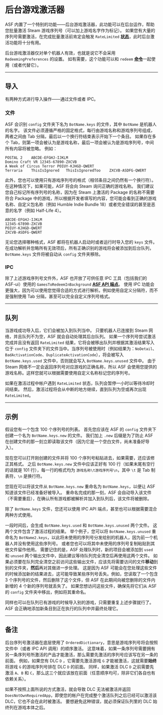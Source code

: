 # 后台游戏激活器

ASF 内置了一个特别的功能——后台游戏激活器，此功能可以在后台运作，帮助您批量激活 Steam 游戏序列号（可以加上游戏名字作为标记）。 如果您有大量的序列号需要激活，在完成批量激活前肯定会触发 `RateLimited` **[状态](https://github.com/JustArchiNET/ArchiSteamFarm/wiki/FAQ-zh-CN#激活游戏序列号时的状态是什么意思)**，此时后台激活功能将十分有用。

后台游戏激活器仅对单个机器人有效，也就是说它不会采用 `RedeemingPreferences` 的设置。 如有需要，这个功能可以和 `redeem` **[命令](https://github.com/JustArchiNET/ArchiSteamFarm/wiki/Commands-zh-CN)**&#8203;一起使用（或者代替它）。

---

## 导入

有两种方式进行导入操作——通过文件或者 IPC。

### 文件

ASF 会识别 `config` 文件夹下名为 `BotName.keys` 的文件，其中 `BotName` 是机器人的名字。 该文件必须遵循严格的固定格式，每行由游戏名称和游戏序列号组成，两者之间由 Tab 分隔，最后以一个换行符结束表示开始下一个条目。 如果存在多个 Tab，则第一项会被认为是游戏名称，最后一项会被认为是游戏序列号，中间所有内容将被忽略。 例如：

```text
POSTAL 2    ABCDE-EFGHJ-IJKLM
Domino Craft VR 12345-67890-ZXCVB
A Week of Circus Terror POIUY-KJHGD-QWERT
Terraria    ThisIsIgnored   ThisIsIgnoredToo    ZXCVB-ASDFG-QWERT
```

此外，您也可以使用只有游戏序列号的格式（相邻条目之间仍然有一个换行符）。 在这种情况下，如果可能，ASF 将会向 Steam 询问正确的游戏名称。 我们建议您自己标记所有序列号的名称，因为在 Steam 上激活的 Package 的名称不需要符合 Package 中的游戏，所以根据开发者填写的内容，您可能会看到正确的游戏名称、自定义包名称（例如 Humble Indie Bundle 18）或者完全错误的甚至是恶意的名字（例如 Half-Life 4）。

```text
ABCDE-EFGHJ-IJKLM
12345-67890-ZXCVB
POIUY-KJHGD-QWERT
ZXCVB-ASDFG-QWERT
```

无论您选择哪种格式，ASF 都将在机器人启动时或者运行时导入您的 `keys` 文件。 在成功解析并忽略所有无效项后，所有正确识别的游戏将会被添加到后台队列，`BotName.keys` 文件将被自动从 `config` 文件夹移除。

### IPC

除了上述游戏序列号文件外，ASF 也开放了可供任意 IPC 工具（包括我们的 ASF-ui）使用的 `GamesToRedeemInBackground` **[ASF API 端点](https://github.com/JustArchiNET/ArchiSteamFarm/wiki/IPC-zh-CN#asf-api)**。 使用 IPC 功能会更强大，因为可以使用您觉得合适的方式进行解析。例如使用自定义分隔符，而不是强制使用 Tab 分隔，甚至可以完全自定义序列号格式。

---

## 队列

当游戏成功导入后，它们会被加入到队列当中。 只要机器人已连接到 Steam 网络，并且队列不为空，ASF 就会自动处理其后台队列。 如果一个序列号尝试激活完成并且没有返回 `RateLimited` 结果，它将会被移出队列并根据其激活结果写入位于 `config` 文件夹下的文件当中。当序列号被使用时（例如结果为：`NoDetail`、`BadActivationCode`、`DuplicateActivationCode`），将会被写入 `BotName.keys.used` 文件中，否则就会写入 `BotName.keys.unused` 文件中。 由于 Steam 网络不一定会返回序列号对应游戏的正确名称，所以 ASF 会使用您提供的游戏名称。这样您就可以根据需要使用自定义名称标记您的序列号。

如果在激活过程中帐户遇到 `RateLimited` 状态，队列会暂停一小时以等待冷却时间结束。 然后，激活过程将会从中断的地方继续，直到队列为空或再次出现 `RateLimited`。

---

## 示例

假设您有一个包含 100 个序列号的列表。 首先您应该在 ASF 的 `config` 文件夹下创建一个名为 `BotName.keys.new` 的文件。 我们加上 `.new` 后缀是为了防止 ASF 在创建文件的那一刻立即读取该文件（因为它是一个空白文件，尚未准备好导入）。

现在您可以打开刚创建的文件并将 100 个序列号粘贴进去，如果需要，还应该修正其格式。 之后 `BotName.keys.new` 文件中应该正好有 100 行（如果末尾有空行的话就是 101 行），每一行的格式均为 `游戏名称\t游戏序列号\n`，其中 `\t` 是 Tab 制表符，`\n` 是换行符。

您现在可以将该文件从 `BotName.keys.new` 重命名为 `BotName.keys`，以便让 ASF 知道该文件已经准备好被导入。 重命名完成的那一刻，ASF 会自动导入该文件（不需要重启），在确认所有游戏都被解析并加入到队列后，该文件将被删除。

除了 `BotName.keys` 文件，您还可以使用 IPC API 端点，甚至也可以根据需要混合两种方式使用。

一段时间后，会生成 `BotName.keys.used` 和 `BotName.keys.unused` 两个文件。 这两个文件包含了激活过程的结果。 举个例子，您可以将 `BotName.keys.unused` 重命名为 `BotName2.keys`，以此将未使用的序列号分发给别的机器人，因为前一个机器人并没有使用这些序列号。 或者您也可以将其中未使用的序列号复制粘贴到其他文件留作他用。 需要记住的是，ASF 处理队列时，新的项目会被添加到 `used` 和 `unused` 两个输出文件中，因此建议等待队列完全清空后再使用这两个文件。 如果必须要在队列完全清空之前访问这些输出文件，应该先将需要访问的文件**移动**到别的文件夹，**然后**再对其做进一步处理。 这是因为 ASF 可能会在您处理这些文件的时候添加新的结果进去，这可能导致某些序列号丢失。例如，您读取了一个包含 3 个序列号的文件，然后删除了这个文件，但 ASF 在此期间向被您删除的文件内新增的 4 个新的序列号就丢失了。 如果您想访问这些文件，确保先将它们从 ASF 的 `config` 文件夹中移出，例如将其重命名。

同样也可以在队列已有游戏的时候导入别的游戏，只需要重复上述步骤就行了。 ASF 会正确地添加新条目到正在执行的队列中并最终处理它。

---

## 备注

后台序列号激活器在底层使用了 `OrderedDictionary`，意思是游戏序列号将会按照文件中（或者 IPC API 调用）的顺序激活。 这意味着，如果一条序列号需要拥有另一条序列号所激活的产品才能激活，那么需要先激活的序列号应该写在另一条的前面。 例如，如果您有 DLC `D` ，它需要先激活游戏 `G` 才能被激活，这就需要**始终**将游戏 `G` 的游戏序列号排在 DLC `D` 的前面。 同样，如果激活 DLC `D` 之前需要先激活 `A`、`B` 和 `C`，那么这三个就应该放在前面（任意顺序均可，除非它们各自也有依赖关系）。

如果不按照上面所说的方式激活，就会导致 DLC 无法被激活并返回 `DoesNotOwnRequiredApp`，即使您的帐户在完成整个激活队列之后已经可以激活该 DLC，它也不会在此时被激活。 要想避免这种错误，就必须保证队列里的 DLC 始终列在游戏本体之后。